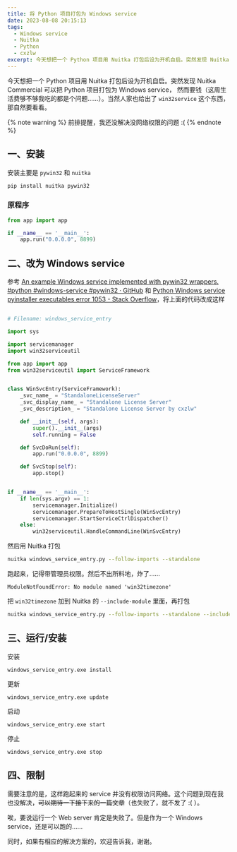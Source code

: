 ```yaml
---
title: 将 Python 项目打包为 Windows service
date: 2023-08-08 20:15:13
tags: 
  - Windows service
  - Nuitka
  - Python
  - cxzlw
excerpt: 今天想把一个 Python 项目用 Nuitka 打包后设为开机自启。突然发现 Nuitka Commercial 可以把 Python 项目打包为 Windows service， 然而要钱（这周生活费够不够我吃的都是个问题……）。当然人家也给出了 win32service 这个东西，那自然要看看。
---
```


今天想把一个 Python 项目用 Nuitka 打包后设为开机自启。突然发现 Nuitka Commercial 可以把 Python 项目打包为 Windows service， 然而要钱（这周生活费够不够我吃的都是个问题……）。当然人家也给出了 `win32service` 这个东西，那自然要看看。

{% note warning %}
前排提醒，我还没解决没网络权限的问题 :(
{% endnote %}

## 一、安装

安装主要是 `pywin32` 和 `nuitka`

```bash
pip install nuitka pywin32
```

### 原程序

```python
from app import app

if __name__ == '__main__':
    app.run("0.0.0.0", 8899)

```

## 二、改为 Windows service

参考 [An example Windows service implemented with pywin32 wrappers. #python #windows-service #pywin32  · GitHub](https://gist.github.com/drmalex07/10554232) 和 [Python Windows service pyinstaller executables error 1053 - Stack Overflow](https://stackoverflow.com/questions/25770873/python-windows-service-pyinstaller-executables-error-1053/25934756#25934756)，将上面的代码改成这样

```python

# Filename: windows_service_entry

import sys

import servicemanager
import win32serviceutil

from app import app
from win32serviceutil import ServiceFramework


class WinSvcEntry(ServiceFramework):
    _svc_name_ = "StandaloneLicenseServer"
    _svc_display_name_ = "Standalone License Server"
    _svc_description_ = "Standalone License Server by cxzlw"

    def __init__(self, args):
        super().__init__(args)
        self.running = False

    def SvcDoRun(self):
        app.run("0.0.0.0", 8899)

    def SvcStop(self):
        app.stop()


if __name__ == '__main__':
    if len(sys.argv) == 1:
        servicemanager.Initialize()
        servicemanager.PrepareToHostSingle(WinSvcEntry)
        servicemanager.StartServiceCtrlDispatcher()
    else:
        win32serviceutil.HandleCommandLine(WinSvcEntry)

```

然后用 Nuitka 打包

```bash
nuitka windows_service_entry.py --follow-imports --standalone
```

跑起来，记得带管理员权限。然后不出所料地，炸了……

```log
ModuleNotFoundError: No module named 'win32timezone'
```

把 `win32timezone` 加到 Nuitka 的 `--include-module` 里面，再打包

```bash
nuitka windows_service_entry.py --follow-imports --standalone --include-module="win32timezone"
```

## 三、运行/安装

安装

```batch
windows_service_entry.exe install
```

更新

```batch
windows_service_entry.exe update
```

启动

```batch
windows_service_entry.exe start
```

停止

```batch
windows_service_entry.exe stop
```

## 四、限制

需要注意的是，这样跑起来的 service 并没有权限访问网络。这个问题到现在我也没解决，~~可以期待一下接下来的一篇文章~~（也失败了，就不发了 :( ）。

唉，要说运行一个 Web server 肯定是失败了。但是作为一个 Windows service，还是可以跑的……

同时，如果有相应的解决方案的，欢迎告诉我，谢谢。
